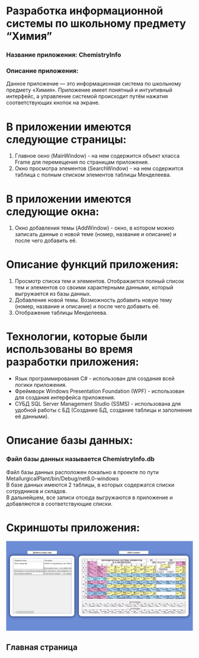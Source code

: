 # Разработка информационной системы по школьному предмету “Химия”
### Название приложения: ChemistryInfo
### Описание приложения:
Данное приложение — это информационная система по школьному предмету «Химия». Приложение имеет понятный и интуитивный интерфейс, а управление системой происходит путём нажатия соответствующих кнопок на экране.


# В приложении имеются следующие страницы:
1. Главное окно (MainWindow) - на нем содержится объект класса Frame для перемещения по страницам приложения.
2. Окно просмотра элементов (SearchWindow) - на нем содержится таблица с полным списком элементов таблицы Менделеева.

# В приложении имеются следующие окна:
1. Окно добавления темы (AddWindow) - окно, в котором можно записать данные о новой теме (номер, название и описание) и после чего добавить её.

# Описание функций приложения:
1. Просмотр списка тем и элементов. Отображается полный список тем и элементов со своими характерными данными, который выгружается из базы данных.
2. Добавление новой темы. Возможность добавить новую тему (номер, название и описание) и после чего добавить её.
3. Отображение таблицы Менделеева.

# Технологии, которые были использованы во время разработки приложения:
- Язык программирования C# - использован для создания всей логики приложения.
- Фреймворк Windows Presentation Foundation (WPF) - использован для создания интерфейса приложения.
- СУБД SQL Server Management Studio (SSMS)  - использована для удобной работы с БД (Создание БД, создание таблицы и заполнение её данными).

# Описание базы данных:
### Файл базы данных называется ChemistryInfo.db <br/>
Файл базы данных расположен локально в проекте по пути MetallurgicalPlant/bin/Debug/net8.0-windows </br>
В базе данных имеются 2 таблицы, в которых содержатся списки сотрудников и складов. <br/>
В дальнейшем, все записи отсюда выгружаются в приложение и добавляются в соответствующие списки.

# Скриншоты приложения:
![Главная страница](https://github.com/Rimiranaa/Project1/blob/main/Screenshot/1.png)
## Главная страница
</br> </br> </br>

